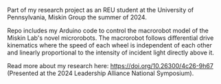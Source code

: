 Part of my research project as an REU student at the University of Pennsylvania, Miskin Group the summer of 2024.  

Repo includes my Arduino code to control the macrorobot model of the Miskin Lab's novel microrobots. The macrorobot follows differential drive kinematics where the speed of each wheel is independent of each other and linearly proportional to the intensity of incident light directly above it.  

Read more about my research here: https://doi.org/10.26300/4c26-9h67
(Presented at the 2024 Leadership Alliance National Symposium). 
